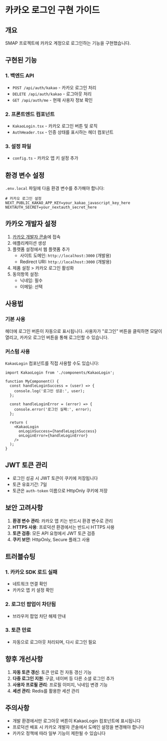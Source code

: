 # 카카오 로그인 구현 가이드

## 개요
SMAP 프로젝트에 카카오 계정으로 로그인하는 기능을 구현했습니다.

## 구현된 기능

### 1. 백엔드 API
- `POST /api/auth/kakao` - 카카오 로그인 처리
- `DELETE /api/auth/kakao` - 로그아웃 처리
- `GET /api/auth/me` - 현재 사용자 정보 확인

### 2. 프론트엔드 컴포넌트
- `KakaoLogin.tsx` - 카카오 로그인 버튼 및 로직
- `AuthHeader.tsx` - 인증 상태를 표시하는 헤더 컴포넌트

### 3. 설정 파일
- `config.ts` - 카카오 앱 키 설정 추가

## 환경 변수 설정

`.env.local` 파일에 다음 환경 변수를 추가해야 합니다:

```env
# 카카오 로그인 설정
NEXT_PUBLIC_KAKAO_APP_KEY=your_kakao_javascript_key_here
NEXTAUTH_SECRET=your_nextauth_secret_here
```

## 카카오 개발자 설정

1. [카카오 개발자 콘솔](https://developers.kakao.com/)에 접속
2. 애플리케이션 생성
3. 플랫폼 설정에서 웹 플랫폼 추가
   - 사이트 도메인: `http://localhost:3000` (개발용)
   - Redirect URI: `http://localhost:3000` (개발용)
4. 제품 설정 > 카카오 로그인 활성화
5. 동의항목 설정:
   - 닉네임: 필수
   - 이메일: 선택

## 사용법

### 기본 사용
헤더에 로그인 버튼이 자동으로 표시됩니다. 사용자가 "로그인" 버튼을 클릭하면 모달이 열리고, 카카오 로그인 버튼을 통해 로그인할 수 있습니다.

### 커스텀 사용
`KakaoLogin` 컴포넌트를 직접 사용할 수도 있습니다:

```tsx
import KakaoLogin from './components/KakaoLogin';

function MyComponent() {
  const handleLoginSuccess = (user) => {
    console.log('로그인 성공:', user);
  };

  const handleLoginError = (error) => {
    console.error('로그인 실패:', error);
  };

  return (
    <KakaoLogin
      onLoginSuccess={handleLoginSuccess}
      onLoginError={handleLoginError}
    />
  );
}
```

## JWT 토큰 관리

- 로그인 성공 시 JWT 토큰이 쿠키에 저장됩니다
- 토큰 유효기간: 7일
- 토큰은 `auth-token` 이름으로 HttpOnly 쿠키에 저장

## 보안 고려사항

1. **환경 변수 관리**: 카카오 앱 키는 반드시 환경 변수로 관리
2. **HTTPS 사용**: 프로덕션 환경에서는 반드시 HTTPS 사용
3. **토큰 검증**: 모든 API 요청에서 JWT 토큰 검증
4. **쿠키 보안**: HttpOnly, Secure 플래그 사용

## 트러블슈팅

### 1. 카카오 SDK 로드 실패
- 네트워크 연결 확인
- 카카오 앱 키 설정 확인

### 2. 로그인 팝업이 차단됨
- 브라우저 팝업 차단 해제 안내

### 3. 토큰 만료
- 자동으로 로그아웃 처리되며, 다시 로그인 필요

## 향후 개선사항

1. **자동 토큰 갱신**: 토큰 만료 전 자동 갱신 기능
2. **다중 로그인 지원**: 구글, 네이버 등 다른 소셜 로그인 추가
3. **사용자 프로필 관리**: 프로필 이미지, 닉네임 변경 기능
4. **세션 관리**: Redis를 활용한 세션 관리

## 주의사항

- 개발 환경에서만 로그아웃 버튼이 KakaoLogin 컴포넌트에 표시됩니다
- 프로덕션 배포 시 카카오 개발자 콘솔에서 도메인 설정을 변경해야 합니다
- 카카오 정책에 따라 일부 기능이 제한될 수 있습니다 
